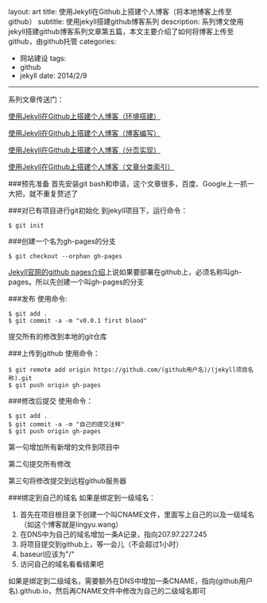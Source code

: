 layout: art
title: 使用Jekyll在Github上搭建个人博客（将本地博客上传至github）
subtitle: 使用jekyll搭建github博客系列
description: 系列博文使用jekyll搭建github博客系列文章第五篇，本文主要介绍了如何将博客上传至github，由github托管
categories: 
- 网站建设
tags: 
- github
- jekyll
date: 2014/2/9
---



系列文章传送门：

[使用Jekyll在Github上搭建个人博客（环境搭建）](http://lingyu.wang#/art/blog/2014/01/25/jekyll-1/)

[使用Jekyll在Github上搭建个人博客（博客编写）](http://lingyu.wang#/art/blog/2014/01/27/jekyll-2/)

[使用Jekyll在Github上搭建个人博客（分页实现）](http://lingyu.wang#/art/blog/2014/02/06/jekyll-3/)

[使用Jekyll在Github上搭建个人博客（文章分类索引）](http://lingyu.wang#/art/blog/2014/02/06/jekyll-4/)

###预先准备
首先安装git bash和申请，这个文章很多，百度、Google上一抓一大把，就不重复赘述了

###对已有项目进行git初始化
到jekyll项目下，运行命令：
```shell
$ git init
```

###创建一个名为gh-pages的分支
```shell
$ git checkout --orphan gh-pages
```
[Jekyll官网的github pages介绍](http://jekyllrb.com/docs/github-pages/)上说如果要部署在github上，必须名称叫gh-pages。所以先创建一个叫gh-pages的分支

###发布
使用命令:
```shell
$ git add .
$ git commit -a -m "v0.0.1 first blood"
```
提交所有的修改到本地的git仓库

###上传到github
使用命令：
```shell
$ git remote add origin https://github.com/(github用户名)/(jekyll项目名称).git
$ git push origin gh-pages
```

###修改后提交
使用命令：
```shell
$ git add .
$ git commit -a -m "自己的提交注释"
$ git push origin gh-pages
```
第一句增加所有新增的文件到项目中

第二句提交所有修改

第三句将修改提交到远程github服务器

###绑定到自己的域名
如果是绑定到一级域名：
1. 首先在项目根目录下创建一个叫CNAME文件，里面写上自己的以及一级域名（如这个博客就是lingyu.wang）
2. 在DNS中为自己的域名增加一条A记录，指向207.97.227.245
3. 将项目提交到github上，等一会儿（不会超过1小时）
4. baseurl应该为"/"
5. 访问自己的域名看看结果吧

如果是绑定到二级域名，需要额外在DNS中增加一条CNAME，指向(github用户名).github.io，然后再CNAME文件中修改为自己的二级域名即可

